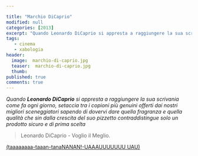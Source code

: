 ```yaml
---

title: "Marchio DiCaprio"
modified: null
categories: [2013]
excerpt: "Quando Leonardo DiCaprio si appresta a raggiungere la sua scrivania come fa ogni giorno..."
tags: 
   - cinema
   - xabologia
header:  
  image:  marchio-di-caprio.jpg
  teaser:  marchio-di-caprio.jpg
  thumb: 
published: true
comments: true
---
```


_Quando **Leonardo DiCaprio** si appresta a raggiungere la sua scrivania come fa ogni giorno, setaccia tra i copioni più genuini offerti dai nostri migliori sceneggiatori sapendo di dovervi dare quella fragranza e quella qualità che sin dalla crescita del suo pizzetto contraddistingue solo un prodotto sicuro e di prima scelta_

> Leonardo DiCaprio - Voglio il Meglio.

[(taaaaaaaa-taaan-tanaNANAN!-UAAAUUUUUUU UAU)](https://www.youtube.com/watch?v=aVinOrHwUdk)